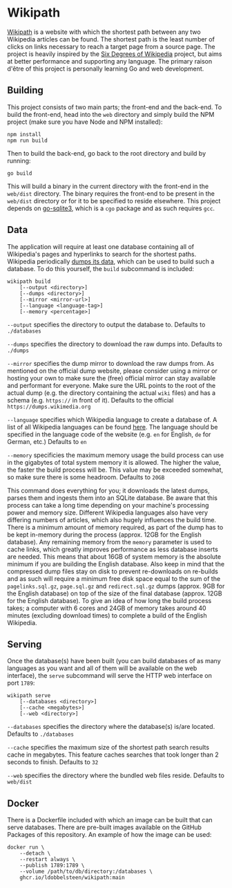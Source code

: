 # Wikipath
[Wikipath](https://wikipath.dobbel.dev) is a website with which the shortest path between any two Wikipedia articles can be found. The shortest path is the least number of clicks on links necessary to reach a target page from a source page. The project is heavily inspired by the [Six Degrees of Wikipedia](https://www.sixdegreesofwikipedia.com) project, but aims at better performance and supporting any language. The primary raison d'être of this project is personally learning Go and web development.

## Building
This project consists of two main parts; the front-end and the back-end. To build the front-end, head into the `web` directory and simply build the NPM project (make sure you have Node and NPM installed):

```
npm install
npm run build
```

Then to build the back-end, go back to the root directory and build by running:

```
go build
```

This will build a binary in the current directory with the front-end in the `web/dist` directory. The binary requires the front-end to be present in the `web/dist` directory or for it to be specified to reside elsewhere. This project depends on [go-sqlite3](https://github.com/mattn/go-sqlite3), which is a `cgo` package and as such requires `gcc`.

## Data
The application will require at least one database containing all of Wikipedia's pages and hyperlinks to search for the shortest paths. Wikipedia periodically [dumps its data](https://dumps.wikimedia.org/), which can be used to build such a database. To do this yourself, the `build` subcommand is included:

```
wikipath build
    [--output <directory>]
    [--dumps <directory>]
    [--mirror <mirror-url>]
    [--language <language-tag>]
    [--memory <percentage>]
```

`--output` specifies the directory to output the database to. Defaults to `./databases`

`--dumps` specifies the directory to download the raw dumps into. Defaults to `./dumps`

`--mirror` specifies the dump mirror to download the raw dumps from. As mentioned on the official dump website, please consider using a mirror or hosting your own to make sure the (free) official mirror can stay available and performant for everyone. Make sure the URL points to the root of the actual dump (e.g. the directory containing the actual `wiki` files) and has a schema (e.g. `https://` in front of it). Defaults to the official `https://dumps.wikimedia.org`

`--language` specifies which Wikipedia language to create a database of. A list of all Wikipedia languages can be found [here](https://en.wikipedia.org/wiki/List_of_Wikipedias). The language should be specified in the language code of the website (e.g. `en` for English, `de` for German, etc.) Defaults to `en`

`--memory` specificies the maximum memory usage the build process can use in the gigabytes of total system memory it is allowed. The higher the value, the faster the build process will be. This value may be exceeded somewhat, so make sure there is some headroom. Defaults to `20GB`

This command does everything for you; it downloads the latest dumps, parses them and ingests them into an SQLite database. Be aware that this process can take a long time depending on your machine's processing power and memory size. Different Wikipedia languages also have very differing numbers of articles, which also hugely influences the build time. There is a minimum amount of memory required, as part of the dump has to be kept in-memory during the process (approx. 12GB for the English database). Any remaining memory from the `memory` parameter is used to cache links, which greatly improves performance as less database inserts are needed. This means that about 16GB of system memory is the absolute minimum if you are building the English database. Also keep in mind that the compressed dump files stay on disk to prevent re-downloads on re-builds and as such will require a minimum free disk space equal to the sum of the `pagelinks.sql.gz`, `page.sql.gz` and `redirect.sql.gz` dumps (approx. 9GB for the English database) on top of the size of the final database (approx. 12GB for the English database). To give an idea of how long the build process takes; a computer with 6 cores and 24GB of memory takes around 40 minutes (excluding download times) to complete a build of the English Wikipedia.

## Serving
Once the database(s) have been built (you can build databases of as many languages as you want and all of them will be available on the web interface), the `serve` subcommand will serve the HTTP web interface on port `1789`:

```
wikipath serve
    [--databases <directory>]
    [--cache <megabytes>]
    [--web <directory>]
```

`--databases` specifies the directory where the database(s) is/are located. Defaults to `./databases`

`--cache` specifies the maximum size of the shortest path search results cache in megabytes. This feature caches searches that took longer than 2 seconds to finish. Defaults to `32`

`--web` specifies the directory where the bundled web files reside. Defaults to `web/dist`

## Docker
There is a Dockerfile included with which an image can be built that can serve databases. There are pre-built images available on the GitHub Packages of this repository. An example of how the image can be used:

```
docker run \
    --detach \
    --restart always \
    --publish 1789:1789 \
    --volume /path/to/db/directory:/databases \
    ghcr.io/ldobbelsteen/wikipath:main
```
